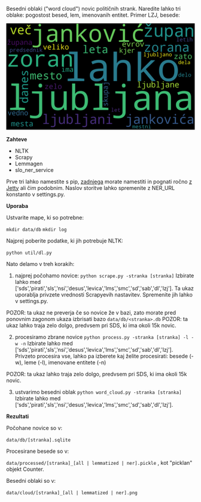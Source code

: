 Besedni oblaki ("word cloud") novic političnih strank.
Naredite lahko tri oblake: pogostost besed, lem, imenovanih entitet.
Primer LZJ, besede:

![LZJ](data/cloud/lzj_all.png)

**Zahteve**
- NLTK
- Scrapy
- Lemmagen
- slo_ner_service

Prve tri lahko namestite s pip, [zadnjega](https://github.com/izacus/slo_ner_service) morate namestiti in pognati ročno [z Jetty](https://www.eclipse.org/jetty/) ali čim podobnim. 
Naslov storitve lahko spremenite z NER_URL konstanto v settings.py. 

**Uporaba**

Ustvarite mape, ki so potrebne:

`mkdir data/db`
`mkdir log`

Najprej poberite podatke, ki jih potrebuje NLTK:

`python util/dl.py`

Nato delamo v treh korakih:

1. najprej počohamo novice:
`python scrape.py -stranka [stranka]`
Izbirate lahko med ['sds','pirati','sls','nsi','desus','levica','lms','smc','sd','sab','dl','lzj'].
Ta ukaz uporablja privzete vrednosti Scrapyevih nastavitev. Spremenite jih lahko v settings.py. 

POZOR: ta ukaz ne preverja če so novice že v bazi, zato morate pred ponovnim zagonom ukaza izbrisati bazo `data/db/<stranka>.db`
POZOR: ta ukaz lahko traja zelo dolgo, predvsem pri SDS, ki ima okoli 15k novic.


2. procesiramo zbrane novice
`python process.py -stranka [stranka] -l -w -n`
Izbirate lahko med ['sds','pirati','sls','nsi','desus','levica','lms','smc','sd','sab','dl','lzj'].
Privzeto procesira vse, lahko pa izberete kaj želite procesirati: besede (-w), leme (-l), imenovane entitete (-n) 

POZOR: ta ukaz lahko traja zelo dolgo, predvsem pri SDS, ki ima okoli 15k novic.

3. ustvarimo besedni oblak
`python word_cloud.py -stranka [stranka]`
Izbirate lahko med ['sds','pirati','sls','nsi','desus','levica','lms','smc','sd','sab','dl','lzj'].

**Rezultati**

Počohane novice so v:

`data/db/[stranka].sqlite`
 
Procesirane besede so v:

`data/processed/[stranka]_[all | lemmatized | ner].pickle`
, kot "picklan" objekt Counter.

Besedni oblaki so v:

`data/cloud/[stranka]_[all | lemmatized | ner].png`